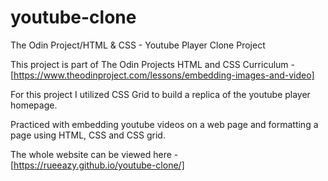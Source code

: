 # youtube-clone
The Odin Project/HTML &amp; CSS - Youtube Player Clone Project

This project is part of The Odin Projects HTML and CSS Curriculum - [https://www.theodinproject.com/lessons/embedding-images-and-video]

For this project I utilized CSS Grid to build a replica of the youtube player homepage.

Practiced with embedding youtube videos on a web page and formatting a page using HTML, CSS and CSS grid.

The whole website can be viewed here - [https://rueeazy.github.io/youtube-clone/]
